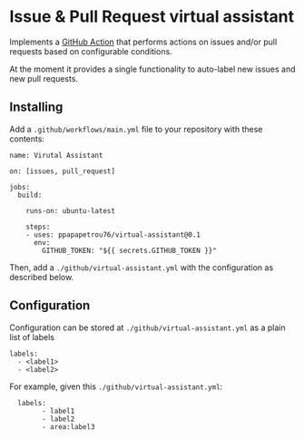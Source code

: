 # Issue & Pull Request virtual assistant

Implements a [GitHub
Action](https://help.github.com/en/categories/automating-your-workflow-with-github-actions)
that performs actions on issues and/or pull requests based on configurable conditions.

At the moment it provides a single functionality to auto-label new issues and new pull requests.

## Installing

Add a `.github/workflows/main.yml` file to your repository with these
contents:

	name: Virutal Assistant

	on: [issues, pull_request]

	jobs:
	  build:

		runs-on: ubuntu-latest

		steps:
		- uses: ppapapetrou76/virtual-assistant@0.1
		  env:
			GITHUB_TOKEN: "${{ secrets.GITHUB_TOKEN }}"

Then, add a `./github/virtual-assistant.yml` with the configuration as described
below.

## Configuration

Configuration can be stored at `./github/virtual-assistant.yml` as a plain list of labels

    labels:
      - <label1>
      - <label2>


For example, given this `./github/virtual-assistant.yml`:

      labels:
            - label1
            - label2
            - area:label3
